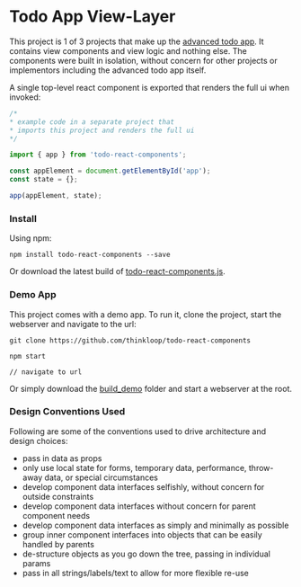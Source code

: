 # Todo App View-Layer

This project is 1 of 3 projects that make up the [advanced todo app](https://github.com/thinkloop/todo-app). It contains view components and view logic and nothing else. The components were built in isolation, without concern for other projects or implementors including the advanced todo app itself. 

A single top-level react component is exported that renders the full ui when invoked:

```javascript
/* 
* example code in a separate project that 
* imports this project and renders the full ui
*/

import { app } from 'todo-react-components';

const appElement = document.getElementById('app');
const state = {};

app(appElement, state);

```

### Install
Using npm:

```
npm install todo-react-components --save
```

Or download the latest build of [todo-react-components.js](build/todo-react-components.js).

### Demo App

This project comes with a demo app. To run it, clone the project, start the webserver and navigate to the url:

```
git clone https://github.com/thinkloop/todo-react-components

npm start

// navigate to url
```
Or simply download the [build_demo](build_demo) folder and start a webserver at the root.

### Design Conventions Used
Following are some of the conventions used to drive architecture and design choices:
- pass in data as props
- only use local state for forms, temporary data, performance, throw-away data, or special circumstances
- develop component data interfaces selfishly, without concern for outside constraints
- develop component data interfaces without concern for parent component needs
- develop component data interfaces as simply and minimally as possible
- group inner component interfaces into objects that can be easily handled by parents
- de-structure objects as you go down the tree, passing in individual params
- pass in all strings/labels/text to allow for more flexible re-use

